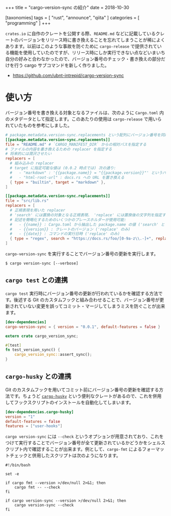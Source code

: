 +++
title = "cargo-version-sync の紹介"
date = 2018-10-30

[taxonomies]
tags = [ "rust", "announce", "qiita" ]
categories = [ "programming" ]
+++

`crates.io` に自作のクレートを公開する際、`README.md` などに記載しているクレートのバージョンをリリース時に書き換えることを忘れてしまうことが稀によくあります。以前はこのような事故を防ぐために `cargo-release` で提供されている機能を使用していたのですが、リリース時にしか実行できない点などいまいち自分の好みと合わなかったので、バージョン番号のチェック・書き換えの部分だけを行う cargo サブコマンドを新しく作りました。

<!-- more -->

* https://github.com/ubnt-intrepid/cargo-version-sync

# 使い方

バージョン番号を書き換える対象となるファイルは、次のように `Cargo.toml` 内のメタデータとして指定します。このあたりの使用は `cargo-release` で用いられていたものを参考にしました。

```toml:Cargo.toml
# package.metadata.version-sync.replacements という配列にバージョン番号を同期させたいターゲットを指定する（長い）。
[[package.metadata.version-sync.replacements]]
file = "README.md" # `CARGO_MANIFEST_DIR` からの相対パスを指定する
# ファイルの内容を書き換えるための replacer を指定する
# 将来的には潤沢させたい
replacers = [
  # 組み込みの replacer
  # target に指定可能な値は (0.0.2 時点では) 次の通り:
  #   - "markdown" : '{{package.name}} = "{{package.version}}"' というパターンを置き換える
  #   - "html-root-url" : docs.rs への URL を置き換える
  { type = "builtin", target = "markdown" },
]

[[package.metadata.version-sync.replacements]]
file = "src/lib.rs"
replacers = [
  # 正規表現を用いた replacer
  # 'search' には置換の対象となる正規表現、 'replace' には置換後の文字列を指定する
  # 記述を簡略化するためのいくつかのプレースホルダーが使用可能:
  #   - {{name}} : Cargo.toml から抽出した package.name の値 ('search' と 'replace' 両方で使用可能）
  #   - {{version}} : クレートのバージョン ('replace' のみ)
  #   - {{date}} : コマンドの実行日時 ('replace' のみ)
  { type = "regex", search = "https://docs.rs/foo/[0-9a-z\\.-]+", replace = "https://docs.rs/foo/{{version}}" },
]
```

`cargo-version-sync` を実行することでバージョン番号の更新を実行します。

```shell-session
$ cargo version-sync [--verbose]
```

## `cargo test` との連携
`cargo test` 実行時にバージョン番号の更新が行われているかを確認する方法です。後述する Git のカスタムフックと組み合わせることで、バージョン番号が更新されていない変更を誤ってコミット・マージしてしまうミスを防ぐことが出来ます。

```toml:Cargo.toml
[dev-dependencies]
cargo-version-sync = { version = "0.0.1", default-features = false }
```

```rust:tests/version_sync.rs
extern crate cargo_version_sync;

#[test]
fn test_version_sync() {
    cargo_version_sync::assert_sync();
}
```

## `cargo-husky` との連携

Git のカスタムフックを用いてコミット前にバージョン番号の更新を確認する方法です。ちょうど [`cargo-husky`](https://crates.io/crates/cargo-husky`) という便利なクレートがあるので、これを併用してフックスクリプトのインストールを自動化してしまいます。

```toml:Cargo.toml
[dev-dependencies.cargo-husky]
version = "1"
default-features = false
features = ["user-hooks"]
```

`cargo version-sync` には `--check` というオプションが用意されており、これをつけて実行することでバージョン番号が全て更新されているかどうかをシェルスクリプト内で確認することが出来ます。例として、`cargo-fmt` によるフォーマットチェックと併用したスクリプトは次のようになります。

```sh:.cargo-husky/hooks/pre-commit
#!/bin/bash

set -e

if cargo fmt --version >/dev/null 2>&1; then
    cargo fmt -- --check
fi

if cargo version-sync --version >/dev/null 2>&1; then
    cargo version-sync --check
fi
```

